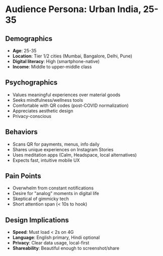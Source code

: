 # Audience Persona: Urban India, 25-35

## Demographics
- **Age**: 25-35
- **Location**: Tier 1/2 cities (Mumbai, Bangalore, Delhi, Pune)
- **Digital literacy**: High (smartphone-native)
- **Income**: Middle to upper-middle class

## Psychographics
- Values meaningful experiences over material goods
- Seeks mindfulness/wellness tools
- Comfortable with QR codes (post-COVID normalization)
- Appreciates aesthetic design
- Privacy-conscious

## Behaviors
- Scans QR for payments, menus, info daily
- Shares unique experiences on Instagram Stories
- Uses meditation apps (Calm, Headspace, local alternatives)
- Expects fast, intuitive mobile UX

## Pain Points
- Overwhelm from constant notifications
- Desire for "analog" moments in digital life
- Skeptical of gimmicky tech
- Short attention span (< 10s to hook)

## Design Implications
- **Speed**: Must load < 2s on 4G
- **Language**: English primary, Hindi optional
- **Privacy**: Clear data usage, local-first
- **Shareability**: Beautiful enough to screenshot/share
